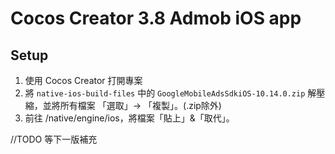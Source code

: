 # Cocos Creator 3.8 Admob iOS app

## Setup
1. 使用 Cocos Creator 打開專案
2. 將 `native-ios-build-files` 中的 `GoogleMobileAdsSdkiOS-10.14.0.zip` 解壓縮，並將所有檔案 「選取」-> 「複製」。(.zip除外)
3. 前往 /native/engine/ios，將檔案「貼上」&「取代」。

//TODO 等下一版補充